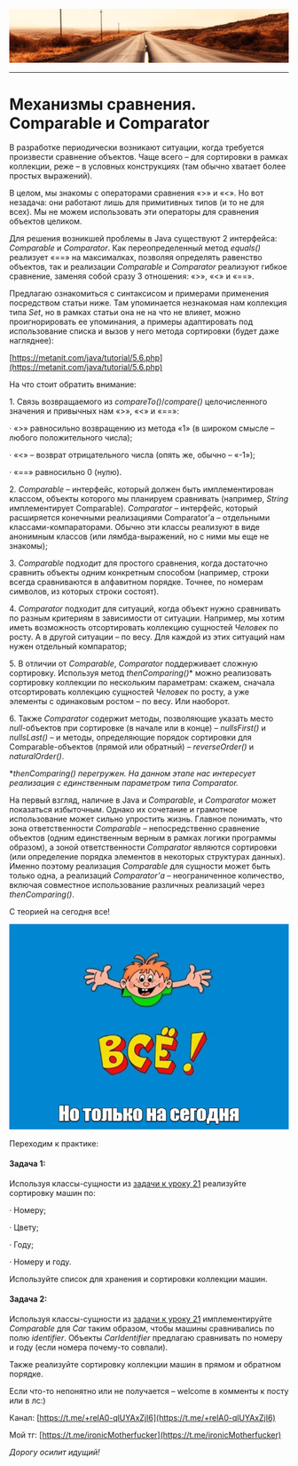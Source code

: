 ![](../../commonmedia/header.png)

***

   

Механизмы сравнения. Comparable и Comparator
============================================

В разработке периодически возникают ситуации, когда требуется произвести сравнение объектов. Чаще всего – для сортировки в рамках коллекции, реже – в условных конструкциях (там обычно хватает более простых выражений).

В целом, мы знакомы с операторами сравнения «>» и «<». Но вот незадача: они работают лишь для примитивных типов (и то не для всех). Мы не можем использовать эти операторы для сравнения объектов целиком.

Для решения возникшей проблемы в Java существуют 2 интерфейса: _Comparable_ и _Comparator_. Как переопределенный метод _equals()_ реализует «==» на максималках, позволяя определять равенство объектов, так и реализации _Comparable_ и _Comparator_ реализуют гибкое сравнение, заменяя собой сразу 3 отношения: «>», «<» и «==».

Предлагаю ознакомиться с синтаксисом и примерами применения посредством статьи ниже. Там упоминается незнакомая нам коллекция типа _Set_, но в рамках статьи она не на что не влияет, можно проигнорировать ее упоминания, а примеры адаптировать под использование списка и вызов у него метода сортировки (будет даже нагляднее):

[https://metanit.com/java/tutorial/5.6.php](https://metanit.com/java/tutorial/5.6.php)

На что стоит обратить внимание:

1\. Связь возвращаемого из _compareTo()_/_compare()_ целочисленного значения и привычных нам «>», «<» и «==»:

· «>» равносильно возвращению из метода «1» (в широком смысле – любого положительного числа);

· «<» – возврат отрицательного числа (опять же, обычно – «-1»);

· «==» равносильно 0 (нулю).

2\. _Comparable_ – интерфейс, который должен быть имплементирован классом, объекты которого мы планируем сравнивать (например, _String_ имплементирует Comparable). _Comparator_ – интерфейс, который расширяется конечными реализациями Comparator’а – отдельными классами-компараторами. Обычно эти классы реализуют в виде анонимным классов (или лямбда-выражений, но с ними мы еще не знакомы);

3\. _Comparable_ подходит для простого сравнения, когда достаточно сравнить объекты одним конкретным способом (например, строки всегда сравниваются в алфавитном порядке. Точнее, по номерам символов, из которых строки состоят).

4\. _Comparator_ подходит для ситуаций, когда объект нужно сравнивать по разным критериям в зависимости от ситуации. Например, мы хотим иметь возможность отсортировать коллекцию сущностей _Человек_ по росту. А в другой ситуации – по весу. Для каждой из этих ситуаций нам нужен отдельный компаратор;

5\. В отличии от _Comparable_, _Comparator_ поддерживает сложную сортировку. Используя метод _thenComparing()_\* можно реализовать сортировку коллекции по нескольким параметрам: скажем, сначала отсортировать коллекцию сущностей _Человек_ по росту, а уже элементы с одинаковым ростом – по весу. Или наоборот.

6\. Также _Comparator_ содержит методы, позволяющие указать место _null_\-объектов при сортировке (в начале или в конце) – _nullsFirst()_ и _nullsLast()_ – и методы, определяющие порядок сортировки для Comparable-объектов (прямой или обратный) – _reverseOrder()_ и _naturalOrder()_.

\*_thenComparing() перегружен. На данном этапе нас интересует реализация с единственным параметром типа Comparator._

  

На первый взгляд, наличие в Java и _Comparable_, и _Comparator_ может показаться избыточным. Однако их сочетание и грамотное использование может сильно упростить жизнь. Главное понимать, что зона ответственности _Comparable_ – непосредственно сравнение объектов (одним единственным верным в рамках логики программы образом), а зоной ответственности _Comparator_ являются сортировки (или определение порядка элементов в некоторых структурах данных). Именно поэтому реализация _Comparable_ для сущности может быть только одна, а реализаций _Comparator’а_ – неограниченное количество, включая совместное использование различных реализаций через _thenComparing()_.

С теорией на сегодня все!

![](../../commonmedia/footer.png)

  

Переходим к практике:

#### Задача 1:

Используя классы-сущности из [задачи к уроку 21](https://github.com/KFalcon2022/practical-tasks/tree/master/src/com/walking/lesson21_immutable_object/model) реализуйте сортировку машин по:

· Номеру;

· Цвету;

· Году;

· Номеру и году.

Используйте список для хранения и сортировки коллекции машин.

#### Задача 2:

Используя классы-сущности из [задачи к уроку 21](https://github.com/KFalcon2022/practical-tasks/tree/master/src/com/walking/lesson21_immutable_object/model) имплементируйте _Comparable_ для _Car_ таким образом, чтобы машины сравнивались по полю _identifier_. Объекты _CarIdentifier_ предлагаю сравнивать по номеру и году (если номера почему-то совпали).

Также реализуйте сортировку коллекции машин в прямом и обратном порядке.

  

Если что-то непонятно или не получается – welcome в комменты к посту или в лс:)

Канал: [https://t.me/+relA0-qlUYAxZjI6](https://t.me/+relA0-qlUYAxZjI6)

Мой тг: [https://t.me/ironicMotherfucker](https://t.me/ironicMotherfucker)

_Дорогу осилит идущий!_